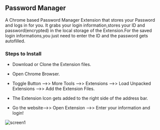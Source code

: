 Password Manager
----------------

A Chrome based Password Manager Extension that stores your Password and logs in for you.
It grabs your login information,stores your ID and password(encrypted) in the local storage of the Extension.For the saved login 
informations,you just need to enter the ID and the password gets autofilled.

### Steps to Install

* Download or Clone the Extension files.

* Open Chrome Browser.

* Toggle Button -->> More Tools -->> Extensions -->> Load Unpacked Extensions -->> Add the Extension Files.

* The Extension Icon gets added to the right side of the address bar.

* Go the website-->> Open Extension -->> Enter your information and login!

![screen1](https://user-images.githubusercontent.com/30324086/38336258-c9d45728-387e-11e8-9fd5-5aa75dfc22dc.png)

